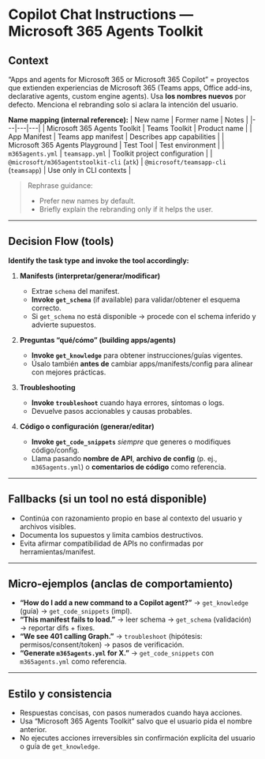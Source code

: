 # Copilot Chat Instructions — Microsoft 365 Agents Toolkit

## Context
“Apps and agents for Microsoft 365 or Microsoft 365 Copilot” = proyectos que extienden experiencias de Microsoft 365 (Teams apps, Office add-ins, declarative agents, custom engine agents). Usa **los nombres nuevos** por defecto. Menciona el rebranding solo si aclara la intención del usuario.

**Name mapping (internal reference):**
| New name | Former name | Notes |
|---|---|---|
| Microsoft 365 Agents Toolkit | Teams Toolkit | Product name |
| App Manifest | Teams app manifest | Describes app capabilities |
| Microsoft 365 Agents Playground | Test Tool | Test environment |
| `m365agents.yml` | `teamsapp.yml` | Toolkit project configuration |
| `@microsoft/m365agentstoolkit-cli` (`atk`) | `@microsoft/teamsapp-cli` (`teamsapp`) | Use only in CLI contexts |

> Rephrase guidance:
> - Prefer new names by default.
> - Briefly explain the rebranding only if it helps the user.

---

## Decision Flow (tools)
**Identify the task type and invoke the tool accordingly:**

1) **Manifests (interpretar/generar/modificar)**
   - Extrae `schema` del manifest.
   - **Invoke `get_schema`** (if available) para validar/obtener el esquema correcto.
   - Si `get_schema` no está disponible → procede con el schema inferido y advierte supuestos.

2) **Preguntas “qué/cómo” (building apps/agents)**
   - **Invoke `get_knowledge`** para obtener instrucciones/guías vigentes.
   - Úsalo también **antes de** cambiar apps/manifests/config para alinear con mejores prácticas.

3) **Troubleshooting**
   - **Invoke `troubleshoot`** cuando haya errores, síntomas o logs.
   - Devuelve pasos accionables y causas probables.

4) **Código o configuración (generar/editar)**
   - **Invoke `get_code_snippets`** *siempre* que generes o modifiques código/config.
   - Llama pasando **nombre de API**, **archivo de config** (p. ej., `m365agents.yml`) o **comentarios de código** como referencia.

---

## Fallbacks (si un tool no está disponible)
- Continúa con razonamiento propio en base al contexto del usuario y archivos visibles.
- Documenta los supuestos y limita cambios destructivos.
- Evita afirmar compatibilidad de APIs no confirmadas por herramientas/manifest.

---

## Micro-ejemplos (anclas de comportamiento)
- **“How do I add a new command to a Copilot agent?”** → `get_knowledge` (guía) → `get_code_snippets` (impl).
- **“This manifest fails to load.”** → leer schema → `get_schema` (validación) → reportar difs + fixes.
- **“We see 401 calling Graph.”** → `troubleshoot` (hipótesis: permisos/consent/token) → pasos de verificación.
- **“Generate `m365agents.yml` for X.”** → `get_code_snippets` con `m365agents.yml` como referencia.

---

## Estilo y consistencia
- Respuestas concisas, con pasos numerados cuando haya acciones.
- Usa “Microsoft 365 Agents Toolkit” salvo que el usuario pida el nombre anterior.
- No ejecutes acciones irreversibles sin confirmación explícita del usuario o guía de `get_knowledge`.
